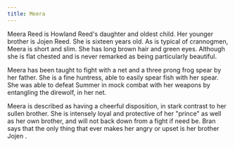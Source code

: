 ```yaml
---
title: Meera
---
```


Meera Reed is Howland Reed's daughter and oldest child. Her younger brother is Jojen Reed. She is sixteen years old. As is typical of crannogmen, Meera is short and slim. She has long brown hair and green eyes. Although she is flat chested and is never remarked as being particularly beautiful.

Meera has been taught to fight with a net and a three prong frog spear by her father. She is a fine huntress, able to easily spear fish with her spear. She was able to defeat Summer in mock combat with her weapons by entangling the direwolf, in her net.

Meera is described as having a cheerful disposition, in stark contrast to her sullen brother. She is intensely loyal and protective of her "prince" as well as her own brother, and will not back down from a fight if need be. Bran says that the only thing that ever makes her angry or upset is her brother Jojen . 


